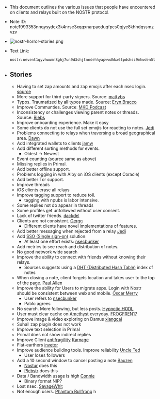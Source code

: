 - This document outlines the various issues that people have encountered on clients and relays built on the NOSTR protocol.
- Note ID: note1993353nnqysydcx3k4nrse3xqqxnarpacduqfpcs0qjye8khhdqssmzvzv
- ![nostr-horror-stories.png](./assets/nostr-horror-stories_1706196157964_0.png)
- Text Link:
  ```
  nostr:nevent1qyvhwumn8ghj7un9d3shjtnndehhyapwwdhkx6tpdshsz9mhwden5te0wfjkccte9ec8y6tdv9kzumn9wshsz9nhwden5te0wfjkccte9ehx7um5wghxuet59uq3xamnwvaz7tmsw4e8qmr9wpskwtn9wvhszrnhwden5te0dehhxtnvdakz7qg4waehxw309aex2mrp0yhxgctdw4eju6t09uq3wamnwvaz7tmjv4kxz7fwdehhxarj9e3xzmny9uq3vamnwvaz7tm9v3jkutnwdaehgu3wd3skuep0qywhwumn8ghj7mn0wd68ytnzd96xxmmfdejhytnnda3kjctv9uq35amnwvaz7tmwdaehgu3w0fjkyetyv4jjucmvda6kgtcqyq5kxxjxwvqjq3hq6x6kvwrxycqq605v8hphspy8zpuzgny767a5zk28ft3
  ```

- ## Stories
	- Having to set zap amounts and zap emojis after each nsec login. [source](https://nostr.band/?q=nevent1qythwumn8ghj7un9d3shjtnswf5k6ctv9ehx2ap0qyghwumn8ghj7mn0wd68ytnhd9hx2tcpz3mhxue69uhkummnw3ezud3c8qhx7un89uqjvamnwvaz7tmxw3czu6rpd35kvctc9ee8warg94skzcmgv4hzuer99ahx7um5wgq3jamnwvaz7tmsw43xc6tr9eex2mrp095kueewd9hj7qgnwaehxw309ac82unsd3jhqct89ejhxtcprdmhxue69uhhyetvv9ujummjv9hxwetsd9kxctnyv4mz7qghwaehxw309aex2mrp0yhxummnw3ezucnpdejz7qgwwaehxw309ahx7uewd3hkctcpz4mhxue69uhhyetvv9ujuerpd46hxtnfduhsqgyxwtqdxml20cgaamleeyk09khuregc5hl3vx6q4ynlkvh07tj47g3rqeth)
	- More support for third-party signers. Source: [mattybs](https://nostr.band/?q=note18jezfc73fd6rvpdjpf56w0zsx2rzjnpy4vnt0dqnwhyu6t33hwvszweac6)
	- Typos. Traumatized by all typos made. Source: [Eryn Bracco](https://nostr.band/?q=note13aecr7tp7u8xgzm9w0u0jq79kdqcfxt5nz3457j4jq9rr9cn5y5qmh69ny)
	- Improve Communties. Source: [MKD Podcast](https://nostr.band/?q=note1pad48m90f4frntd8sc5fstzz2687a4qhvhl8fkghzx5pddaxry5qn0z90l)
	- Inconsistency or challenges viewing parent notes or threads. Source: [Biebs]()
	- Improve onboarding experience. Make it easy
	- Some clients do not use the full set emojis for reacting to notes. [Jedi](https://nostr.band/?q=note1mh35v6jr5094lxd0z9ln56djjk5tm3xqhtlnnpktnpsa0v0nmkcsuevsh3)
	- Problems connecting to relays when traversing a broad geographical area. [Dawn](https://nostr.band/?q=note1wkcwhsjsf4q0kaw33arwlslljmz3fhwtrg6shdwpn4v6ewzxsh2qhqaa9k)
	- Add integrated wallets to clients [jamw](https://nostr.band/?q=note1zzrut0vjm5flwv7zdd32pd63765lgyffq4fm7hpaf6pvxkgpehxse3ue4x)
	- Add different sorting methods for events.
		- Oldest -> Newest
	- Event counting (source same as above)
	- Missing replies in Primal.
	- Add better offline support.
	- Problems logging in with Alby on iOS clients (except Coracle)
	- Add better Tor support.
	- Improve threads
	- iOS clients erase all relays
	- Improve tagging support to reduce toil.
		- tagging with npubs is labor intensive.
	- Some replies not do appear in threads
	- Some profiles get unfollowed without user consent.
	- Lack of twitter friends. [dackdel](https://nostr.band/?q=note1xzj28q2su3gapvsufpe0yzztvrcnckrlefpw30fszcgtcnemfcys3zyp6t)
	- Clients are not consistent. [Gergg](https://nostr.band/?q=note1j7u2gunxmj5zmxe00kpk877uchlmwp8rys863kly705f6395l5hqyz429p)
		- Different clients have novel implementations of features.
	- Add better messaging when rejected from a relay [Jedi](https://nostr.band/?q=note1l24p2k0jdwkmmgz29jf0hqfpuqtf8dc7uhce472weu4gv8uy7eks8m83uq)
	- Add [SSO (Single sign-on)](https://en.wikipedia.org/wiki/Single_sign-on) solution
		- At least one effort exists: [nsecbunker](https://nsecbunker.com/)
	- Add metrics to see reach and distribution of notes.
	- No good network wide search
	- Improve the ability to connect with friends without knowing their relays.
		- Sources suggests using a [DHT (Distributed Hash Table)](https://en.wikipedia.org/wiki/Distributed_hash_table) index of notes
	- When closing a note, client forgets location and takes user to the top of the page. [Paul Allen](https://nostr.band/?q=note1047d0g5yuwwau46q0cmanlv06jhpdm02tqrn0l9w5jkchzjukxfqhmue9r)
	- Improve the ability for Users to migrate apps. Login with Nostr should be consistent between web and mobile. [Oscar Merry](https://nostr.band/?q=note1y40dzcnhed5403646u2wqp0q0jnxm8f56sjq97k50vx3v0qdrrsssgnhhv)
		- User refers to [nsecbunker](https://nsecbunker.com/)
		- Pablo agrees
	- No search. More following, but less posts. [Hypnotic HODL](https://nostr.band/?q=note1qkq005glqt3pqzlcz2nlu3dns2j0lstpv276n4nrjf7hzgzez0qqytklar)
	- User must clear cache on [Amethyst](https://github.com/vitorpamplona/amethyst) everyday. [FROGFREN17](https://nostr.band/?q=note1frq89qt0c5kl47cndvg0le7eezd2der2ztehmp7zdr25hm99ny7qpzrg9e)
	- Improve image & video exploring on Damus [xiangcai](https://nostr.band/?q=note15jvrwvzm6fx3f3z606a2h9jyr5tzzj0gcdn9e5hapq270jydfuksmm6cr5)
	- Suhail zap plugin does not work
	- Improve text selection in Primal
	- Primal does not show indirect replies
	- Improve Client [antifragiliity](https://en.wikipedia.org/wiki/Antifragility) [Karnage](https://nostr.band/?q=note15uc9mlpj5rkmxa46u3ur74n20x0zuyl9c3tkt7qp2q8mk9fg3tjqtpcvve)
	- Flat-earthers [invetor](https://nostr.band/?q=note123ee2r8cdc9mfkq3dmsp5zlpjqm5jdkay5llev0gd9pnypzcvzzsg4ptj4)
	- Improve audience building tools. Improve reliability [Uncle Ted](https://nostr.band/?q=note15yk002uwqfu4evdqnhud0nfxa00pxtws9mv38p5lrhg29txs2qmqg7xl9k)
		- User loses followers
	- Add a 10 second window to cancel posting a note [Bauzen](https://nostr.band/?q=note12ffq29mye5jekrn7r2pra0y627ar4jnudpnzs7la068cgq4v076qp25524)
		- [Nostur](https://nostur.com/) does this
		- [Plebstr](https://plebstr.com/) does this
	- Data / Bandwidth usage is high [Connie](https://nostr.band/?q=note1ka4s6fn2xv2fsa4xwh8kzruqkaqugyvcaqk72vnlryrc2xy0vuasrfcxe0)
		- Binary format NIP?
	- Lost nsec. [SavageWhit](https://nostr.band/?q=note1yf9djks03ruqcrtw940wseftqjgl8rwkm4rmacq6xacxl9k6l7yqh29nf8)
	- Not enough users. [Phantom Bullfrong](https://nostr.band/?q=note19huqqc0m63a829d0z5xfk6w53qfhwje00lcmhwn0hupvamd39erq5vt9uc)
h
